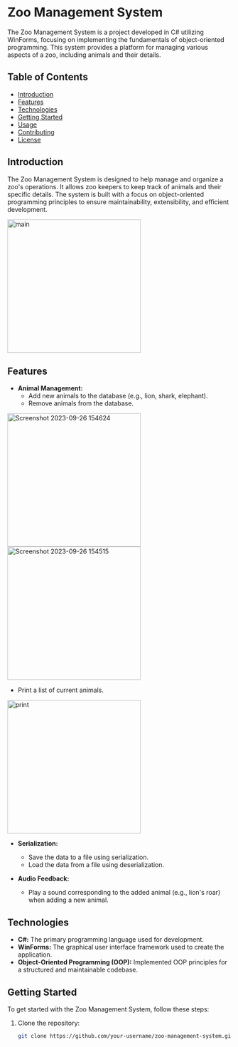 # Zoo Management System

The Zoo Management System is a project developed in C# utilizing WinForms, focusing on implementing the fundamentals of object-oriented programming. This system provides a platform for managing various aspects of a zoo, including animals and their details.

## Table of Contents
- [Introduction](#introduction)
- [Features](#features)
- [Technologies](#technologies)
- [Getting Started](#getting-started)
- [Usage](#usage)
- [Contributing](#contributing)
- [License](#license)

## Introduction

The Zoo Management System is designed to help manage and organize a zoo's operations. It allows zoo keepers to keep track of animals and their specific details. The system is built with a focus on object-oriented programming principles to ensure maintainability, extensibility, and efficient development.

<img width="300" alt="main" src="https://github.com/Dudi-Ohayon/Zoo-Management-System/assets/77026065/adafdcbc-92b8-4ee1-a2fe-67ed737e9736">

## Features

- **Animal Management:**
  - Add new animals to the database (e.g., lion, shark, elephant).
  - Remove animals from the database.

<img width="300" alt="Screenshot 2023-09-26 154624" src="https://github.com/Dudi-Ohayon/Zoo-Management-System/assets/77026065/7f1003ca-0c11-4449-8f1c-aae5fdaa5a94">
 <img width="300" alt="Screenshot 2023-09-26 154515" src="https://github.com/Dudi-Ohayon/Zoo-Management-System/assets/77026065/1e90cc9c-2b64-4b7b-be0d-5c59d0262cf3">


    
  - Print a list of current animals.
   <img width="300" alt="print" src="https://github.com/Dudi-Ohayon/Zoo-Management-System/assets/77026065/a4d7e12a-ad73-4e41-a7bc-48a227eff8f3">


- **Serialization:**
  - Save the data to a file using serialization.
  - Load the data from a file using deserialization.

- **Audio Feedback:**
  - Play a sound corresponding to the added animal (e.g., lion's roar) when adding a new animal.

## Technologies

- **C#:** The primary programming language used for development.
- **WinForms:** The graphical user interface framework used to create the application.
- **Object-Oriented Programming (OOP):** Implemented OOP principles for a structured and maintainable codebase.

## Getting Started

To get started with the Zoo Management System, follow these steps:

1. Clone the repository:
   ```bash
   git clone https://github.com/your-username/zoo-management-system.git
